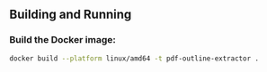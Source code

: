 ## Building and Running

### Build the Docker image:

```bash
docker build --platform linux/amd64 -t pdf-outline-extractor .
```
